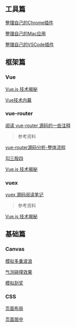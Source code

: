 ## 工具篇

[整理自己的Chrome插件](https://github.com/zhanghao-zhoushan/record/issues/1)

[整理自己的Mac应用](https://github.com/zhanghao-zhoushan/record/issues/2)

[整理自己的VSCode插件](https://github.com/zhanghao-zhoushan/record/issues/3)

## 框架篇

### Vue

[Vue.js 技术揭秘](https://ustbhuangyi.github.io/vue-analysis/)

[Vue技术内幕](http://hcysun.me/vue-design/art/)

### vue-router

[阅读 vue-router 源码的一些注释](https://github.com/zhanghao-zhoushan/vue-router)

> 参考资料

[vue-router源码分析-整体流程](https://github.com/DDFE/DDFE-blog/issues/9)

[勾三股四](http://jiongks.name/blog/vue-code-review/)

[Vue.js 技术揭秘](https://ustbhuangyi.github.io/vue-analysis/vue-router/)

### vuex

[vuex 源码阅读笔记](https://github.com/zhanghao-zhoushan/record/blob/master/vue/vuex.md)

> 参考资料

[Vue.js 技术揭秘](https://ustbhuangyi.github.io/vue-analysis/vuex/init.html)

## 基础篇

### Canvas

[模拟多重波浪](https://zhanghao-zhoushan.github.io/record/canvas/wave.html)

[气泡碰撞效果](https://zhanghao-zhoushan.github.io/record/canvas/bubble.html)

[模拟刮奖](https://zhanghao-zhoushan.github.io/record/canvas/card.html)

### CSS

[页面布局](https://github.com/zhanghao-zhoushan/record/blob/master/css/layout.md)

[页面居中](https://github.com/zhanghao-zhoushan/record/blob/master/css/page-center.md)



